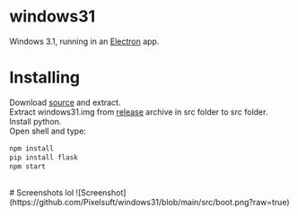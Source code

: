 # windows31
Windows 3.1, running in an [Electron](https://electronjs.org/) app.
# Installing
Download [source](https://github.com/Pixelsuft/windows31/edit/main/README.md) and extract.<br /> Extract windows31.img from [release](https://github.com/Pixelsuft/windows31/edit/main/README.md) archive in src folder to src folder.<br /> Install python.<br /> Open shell and type: <br />
```
npm install
pip install flask
npm start
```
<br />
# Screenshots
lol
![Screenshot](https://github.com/Pixelsuft/windows31/blob/main/src/boot.png?raw=true)
